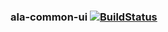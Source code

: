 ### ala-common-ui [![BuildStatus](https://travis-ci.org/AtlasOfLivingAustralia/ala-common-ui.svg?branch=master)](https://travis-ci.org/AtlasOfLivingAustralia/ala-common-ui)
